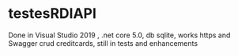 # testesRDIAPI
Done in Visual Studio 2019 , .net core 5.0, db sqlite, works https and Swagger 
crud creditcards, still in tests and enhancements

